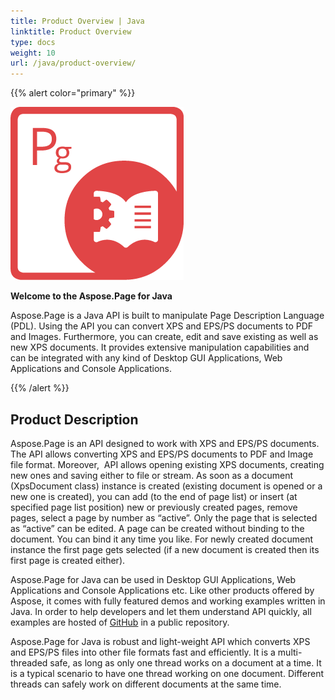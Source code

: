 ```yaml
---
title: Product Overview | Java
linktitle: Product Overview
type: docs
weight: 10
url: /java/product-overview/
---
```


{{% alert color="primary" %}} 

**![todo:image_alt_text](product-overview_1)**

**Welcome to the Aspose.Page for Java**

Aspose.Page is a Java API is built to manipulate Page Description Language (PDL). Using the API you can convert XPS and EPS/PS documents to PDF and Images. Furthermore, you can create, edit and save existing as well as new XPS documents. It provides extensive manipulation capabilities and can be integrated with any kind of Desktop GUI Applications, Web Applications and Console Applications. 

{{% /alert %}} 
## **Product Description**
Aspose.Page is an API designed to work with XPS and EPS/PS documents. The API allows converting XPS and EPS/PS documents to PDF and Image file format. Moreover,  API allows opening existing XPS documents, creating new ones and saving either to file or stream. As soon as a document (XpsDocument class) instance is created (existing document is opened or a new one is created), you can add (to the end of page list) or insert (at specified page list position) new or previously created pages, remove pages, select a page by number as “active”. Only the page that is selected as “active” can be edited. A page can be created without binding to the document. You can bind it any time you like. For newly created document instance the first page gets selected (if a new document is created then its first page is created either).

Aspose.Page for Java can be used in Desktop GUI Applications, Web Applications and Console Applications etc. Like other products offered by Aspose, it comes with fully featured demos and working examples written in Java. In order to help developers and let them understand API quickly, all examples are hosted of [GitHub](https://github.com/aspose-page/Aspose.Page-for-Java) in a public repository.

Aspose.Page for Java is robust and light-weight API which converts XPS and EPS/PS files into other file formats fast and efficiently. It is a multi-threaded safe, as long as only one thread works on a document at a time. It is a typical scenario to have one thread working on one document. Different threads can safely work on different documents at the same time.
